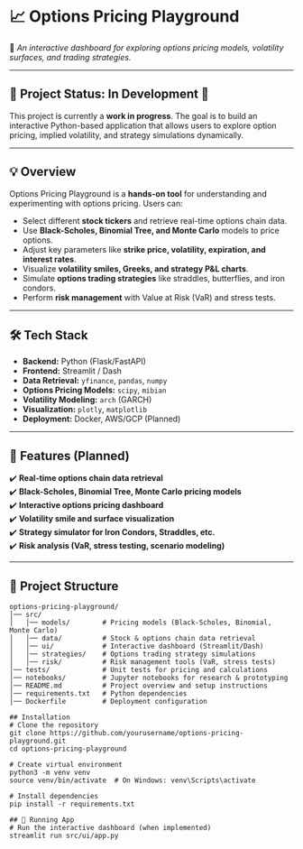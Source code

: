 # 📈 Options Pricing Playground

🚀 *An interactive dashboard for exploring options pricing models, volatility surfaces, and trading strategies.*

---

## 📌 Project Status: In Development 🚧  
This project is currently a **work in progress**. The goal is to build an interactive Python-based application that allows users to explore option pricing, implied volatility, and strategy simulations dynamically.

---

## 💡 Overview  
Options Pricing Playground is a **hands-on tool** for understanding and experimenting with options pricing. Users can:  
- Select different **stock tickers** and retrieve real-time options chain data.  
- Use **Black-Scholes, Binomial Tree, and Monte Carlo** models to price options.  
- Adjust key parameters like **strike price, volatility, expiration, and interest rates**.  
- Visualize **volatility smiles, Greeks, and strategy P&L charts**.  
- Simulate **options trading strategies** like straddles, butterflies, and iron condors.  
- Perform **risk management** with Value at Risk (VaR) and stress tests.  

---

## 🛠️ Tech Stack  
- **Backend:** Python (Flask/FastAPI)  
- **Frontend:** Streamlit / Dash  
- **Data Retrieval:** `yfinance`, `pandas`, `numpy`  
- **Options Pricing Models:** `scipy`, `mibian`  
- **Volatility Modeling:** `arch` (GARCH)  
- **Visualization:** `plotly`, `matplotlib`  
- **Deployment:** Docker, AWS/GCP (Planned)  

---

## 📌 Features (Planned)  
✔️ **Real-time options chain data retrieval**  
✔️ **Black-Scholes, Binomial Tree, Monte Carlo pricing models**  
✔️ **Interactive options pricing dashboard**  
✔️ **Volatility smile and surface visualization**  
✔️ **Strategy simulator for Iron Condors, Straddles, etc.**  
✔️ **Risk analysis (VaR, stress testing, scenario modeling)**  

---

## 📂 Project Structure  
```
options-pricing-playground/
│── src/
│   │── models/        # Pricing models (Black-Scholes, Binomial, Monte Carlo)
│   │── data/          # Stock & options chain data retrieval
│   │── ui/            # Interactive dashboard (Streamlit/Dash)
│   │── strategies/    # Options trading strategy simulations
│   │── risk/          # Risk management tools (VaR, stress tests)
│── tests/             # Unit tests for pricing and calculations
│── notebooks/         # Jupyter notebooks for research & prototyping
│── README.md          # Project overview and setup instructions
│── requirements.txt   # Python dependencies
│── Dockerfile         # Deployment configuration

## Installation
# Clone the repository
git clone https://github.com/yourusername/options-pricing-playground.git
cd options-pricing-playground

# Create virtual environment
python3 -m venv venv
source venv/bin/activate  # On Windows: venv\Scripts\activate

# Install dependencies
pip install -r requirements.txt

## 📌 Running App
# Run the interactive dashboard (when implemented)
streamlit run src/ui/app.py


